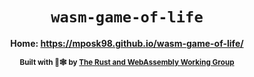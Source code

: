 <div align="center">

  <h1><code>wasm-game-of-life</code></h1>

  <strong>Home: https://mposk98.github.io/wasm-game-of-life/<strong>

  <sub>Built with 🦀🕸 by <a href="https://rustwasm.github.io/">The Rust and WebAssembly Working Group</a></sub>
</div>

